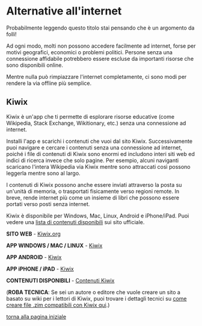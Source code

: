 # Alternative all'internet

Probabilmente leggendo questo titolo stai pensando che è un argomento da folli! 

Ad ogni modo, molti non possono accedere facilmente ad internet, forse per motivi geografici, economici o problemi politici. Persone senza una connessione affidabile potrebbero essere 
escluse da importanti risorse che sono disponibili online. 

Mentre nulla può rimpiazzare l'internet completamente, ci sono modi per rendere la via offline più semplice. 

## Kiwix

Kiwix è un'app che ti permette di esplorare risorse educative (come Wikipedia, Stack Exchange, Wikitionary, etc.) senza una connessione ad internet. 

Installi l'app e scarichi i contenuti che vuoi dal sito Kiwix. Successivamente puoi navigare e cercare i contenuti senza una connessione ad internet, poiché i file di contenuti di Kiwix 
sono enormi ed includono interi siti web ed indici di ricerca invece che solo pagine. 
Per esempio, alcuni naviganti scaricano l'intera Wikipedia via Kiwix mentre sono attraccati così possono leggerla mentre sono al largo. 

I contenuti di Kiwix possono anche essere inviati attraverso la posta su un'unità di memoria, o trasportati fisicamente verso regioni remote. In breve, rende internet più come un 
insieme di libri che possono essere portati verso posti senza internet. 

Kiwix è disponibile per Windows, Mac, Linux, Android e iPhone/iPad. Puoi vedere una [lista di contenuti disponibili](https://wiki.kiwix.org/wiki/Content) sui sito ufficiale. 

**SITO WEB** - [Kiwix.org](https://www.kiwix.org/)

**APP WINDOWS / MAC / LINUX** - [Kiwix](https://www.kiwix.org/downloads/)

**APP ANDROID** - [Kiwix](https://play.google.com/store/apps/details?id=org.kiwix.kiwixmobile)

**APP iPHONE / iPAD** - [Kiwix](https://itunes.apple.com/app/kiwix/id997079563)

**CONTENUTI DISPONIBILI** - [Contenuti Kiwix](https://wiki.kiwix.org/wiki/Content)

(**ROBA TECNICA**: Se sei un autore o editore che vuole creare un sito a basato su wiki per i lettori di Kiwix, puoi trovare i dettagli tecnici su 
[come creare file .zim compatibili con Kiwix qui](https://wiki.openzim.org/wiki/Build_your_ZIM_file).)

[torna alla pagina iniziale](index)
